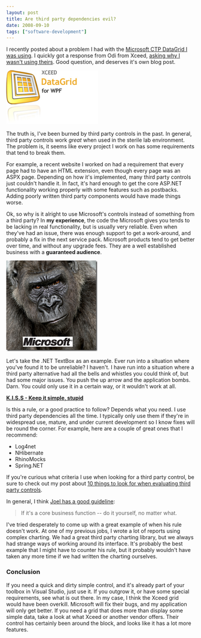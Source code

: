 ```yaml
---
layout: post
title: Are third party dependencies evil?
date: 2008-09-10
tags: ["software-development"]
---
```


I recently posted about a problem I had with the [Microsoft CTP DataGrid I was using](http://www.ytechie.com/2008/09/disabling-wpf-datagrid-virtualization/). I quickly got a response from Odi from Xceed, [asking why I wasn't using theirs](http://www.ytechie.com/2008/09/disabling-wpf-datagrid-virtualization/). Good question, and deserves it's own blog post.

[![xceed DataGrid](image.png)](http://xceed.com/Grid_WPF_Intro.html) 

The truth is, I've been burned by third party controls in the past. In general, third party controls work _great_ when used in the sterile lab environment. The problem is, it seems like every project I work on has some requirements that tend to break them.

For example, a recent website I worked on had a requirement that every page had to have an HTML extension, even though every page was an ASPX page. Depending on how it's implemented, many third party controls just couldn't handle it. In fact, it's hard enough to get the core ASP.NET functionality working properly with some features such as postbacks. Adding poorly written third party components would have made things worse.

Ok, so why is it alright to use Microsoft's controls instead of something from a third party? In **my experience**, the code the Microsoft gives you tends to be lacking in real functionality, but is usually very reliable. Even when they've had an issue, there was enough support to get a work-around, and probably a fix in the next service pack. Microsoft products tend to get better over time, and without any upgrade fees. They are a well established business with a **guaranteed audience**.

![The 500 lb Gorilla](image-thumb.png)

Let's take the .NET TextBox as an example. Ever run into a situation where you've found it to be unreliable? I haven't. I have run into a situation where a third party alternative had all the bells and whistles you could think of, but had some major issues. You push the up arrow and the application bombs. Darn. You could only use it in a certain way, or it wouldn't work at all.

**[K.I.S.S - Keep it simple, stupid](http://en.wikipedia.org/wiki/KISS_principle)**

Is this a rule, or a good practice to follow? Depends what you need. I use third party dependencies all the time. I typically only use them if they're in widespread use, mature, and under current development so I know fixes will be round the corner. For example, here are a couple of great ones that I recommend:

* Log4net
* NHibernate
* RhinoMocks
* Spring.NET  

If you're curious what criteria I use when looking for a third party control, be sure to check out my post about [10 things to look for when evaluating third party controls](http://www.ytechie.com/2008/04/10-things-to-look-for-when-searching-for-net-controls/).

In general, I think [Joel has a good guideline](http://www.joelonsoftware.com/articles/fog0000000007.html):

  > If it's a core business function -- do it yourself, no matter what.

I've tried desperately to come up with a great example of when his rule doesn't work. At one of my previous jobs, I wrote a lot of reports using complex charting. We had a great third party charting library, but we always had strange ways of working around its interface. It's probably the best example that I might have to counter his rule, but it probably wouldn't have taken any more time if we had written the charting ourselves.

### Conclusion

If you need a quick and dirty simple control, and it's already part of your toolbox in Visual Studio, just use it. If you outgrow it, or have some special requirements, see what is out there. In my case, I think the Xceed grid would have been overkill. Microsoft will fix their bugs, and my application will only get better. If you need a grid that does more than display some simple data, take a look at what Xceed or another vendor offers. Their control has certainly been around the block, and looks like it has a lot more features.
